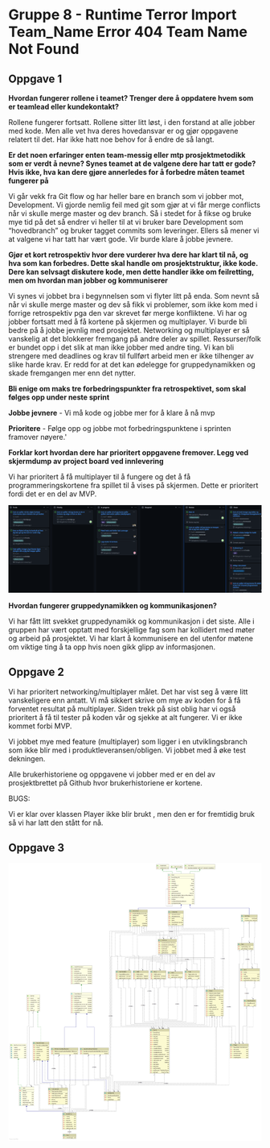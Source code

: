 # Gruppe 8 - Runtime Terror Import Team_Name Error 404 Team Name Not Found

## Oppgave 1


**Hvordan fungerer rollene i teamet? Trenger dere å oppdatere hvem som er teamlead eller kundekontakt?**


Rollene fungerer fortsatt. Rollene sitter litt løst, i den forstand at alle jobber med kode. Men alle vet hva deres hovedansvar er og gjør oppgavene relatert til det. Har ikke hatt noe behov for å endre de så langt.


**Er det noen erfaringer enten team-messig eller mtp prosjektmetodikk som er verdt å nevne? Synes teamet at de valgene dere har tatt er gode? Hvis ikke, hva kan dere gjøre annerledes for å forbedre måten teamet fungerer på**


Vi går vekk fra Git flow og har heller bare en branch som vi jobber mot, Development. Vi gjorde nemlig feil med git som gjør at vi får merge conflicts når vi skulle merge master og dev branch. Så i stedet for å fikse og bruke mye tid på det så endrer vi heller til at vi bruker bare Development som “hovedbranch” og bruker tagget commits som leveringer.
Ellers så mener vi at valgene vi har tatt har vært gode. Vir burde klare å jobbe jevnere.


**Gjør et kort retrospektiv hvor dere vurderer hva dere har klart til nå, og hva som kan forbedres. Dette skal handle om prosjektstruktur, ikke kode. Dere kan selvsagt diskutere kode, men dette handler ikke om feilretting, men om hvordan man jobber og kommuniserer**


Vi synes vi jobbet bra i begynnelsen som vi flyter litt på enda. Som nevnt så når vi skulle merge master og dev så fikk vi problemer, som ikke kom med i forrige retrospektiv pga den var skrevet før merge konfliktene. Vi har og jobber fortsatt med å få kortene på skjermen og multiplayer.
Vi burde bli bedre på å jobbe jevnlig med prosjektet. Networking og multiplayer er så vanskelig at det blokkerer fremgang på andre deler av spillet. Ressurser/folk er bundet opp i det slik at man ikke jobber med andre ting. Vi kan bli strengere med deadlines og krav til fullført arbeid men er ikke tilhenger av slike harde krav. Er redd for at det kan ødelegge for gruppedynamikken og skade fremgangen mer enn det nytter.


**Bli enige om maks tre forbedringspunkter fra retrospektivet, som skal følges opp under neste sprint**


**Jobbe jevnere** - Vi må kode og jobbe mer for å klare å nå mvp

**Prioritere** - Følge opp og jobbe mot forbedringspunktene i sprinten framover nøyere.'


**Forklar kort hvordan dere har prioritert oppgavene fremover. Legg ved skjermdump av project board ved innlevering**

Vi har prioritert å få multiplayer til å fungere og det å få programmeringskortene fra spillet til å vises på skjermen. Dette er prioritert fordi det er en del av MVP.

![Project board](Diagram/projectboard.png?raw=true "Our project board on github")


**Hvordan fungerer gruppedynamikken og kommunikasjonen?**

Vi har fått litt svekket gruppedynamikk og kommunikasjon i det siste. Alle i gruppen har vært opptatt med forskjellige fag som har kollidert med møter og arbeid på prosjektet. Vi har klart å kommunisere en del utenfor møtene om viktige ting å ta opp hvis noen gikk glipp av informasjonen.


## Oppgave 2

Vi har prioritert networking/multiplayer målet. Det har vist seg å være litt vanskeligere enn antatt. Vi må sikkert skrive om mye av koden for å få forventet resultat på multiplayer.
Siden trekk på sist oblig har vi også prioritert å få til tester på koden vår og sjekke at alt fungerer. Vi er ikke kommet forbi MVP.

Vi jobbet mye med feature (multiplayer) som ligger i en utviklingsbranch som ikke blir med i produktleveransen/obligen. Vi jobbet med å øke test dekningen.

Alle brukerhistoriene og oppgavene vi jobber med er en del av prosjektbrettet på Github hvor brukerhistoriene er kortene.

BUGS:

Vi er klar over klassen Player ikke blir brukt , men den er for fremtidig bruk så vi har latt den stått for nå.


## Oppgave 3

![Class Diagram](Diagram/classdiagram.png?raw=true "Class Diagram")




